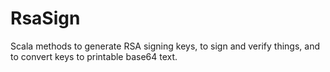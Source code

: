 # RsaSign

Scala methods to generate RSA signing keys, to sign and verify things, and to convert keys to printable base64 text. 
